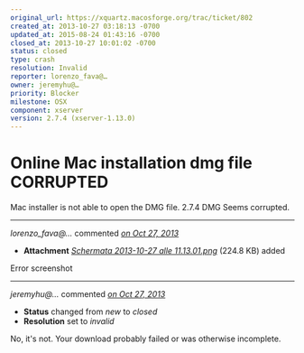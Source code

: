 ```yaml
---
original_url: https://xquartz.macosforge.org/trac/ticket/802
created_at: 2013-10-27 03:18:13 -0700
updated_at: 2015-08-24 01:43:16 -0700
closed_at: 2013-10-27 10:01:02 -0700
status: closed
type: crash
resolution: Invalid
reporter: lorenzo_fava@…
owner: jeremyhu@…
priority: Blocker
milestone: OSX
component: xserver
version: 2.7.4 (xserver-1.13.0)
---
```


Online Mac installation dmg file CORRUPTED
==========================================


Mac installer is not able to open the DMG file. 2.7.4 DMG Seems corrupted.



---

*lorenzo\_fava@…* commented *[on Oct 27, 2013](https://xquartz.macosforge.org/trac/attachment/ticket/802/Schermata%202013-10-27%20alle%2011.13.01.png "October 27, 2013 at 3:18 AM PDT")*

-   **Attachment** *[Schermata 2013-10-27 alle 11.13.01.png](../attachment/ticket/802/Schermata%202013-10-27%20alle%2011.13.01.png)* (224.8 KB) added

Error screenshot



---

*jeremyhu@…* commented *[on Oct 27, 2013](https://xquartz.macosforge.org/trac/ticket/802#comment:1 "October 27, 2013 at 10:01 AM PDT")*

-   **Status** changed from *new* to *closed*
-   **Resolution** set to *invalid*

No, it's not. Your download probably failed or was otherwise incomplete.



